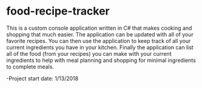 # food-recipe-tracker
This is a custom console application written in C# that makes cooking and shopping that much easier.  The application can be updated with all of your favorite recipes.  You can then use the application to keep track of all your current ingredients you have in your kitchen.  Finally the application can list all of the food (from your recipes) you can make with your current ingredients to help with meal planning and shopping for minimal ingredients to complete meals. 

-Project start date: 1/13/2018
